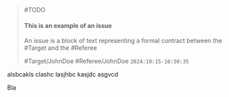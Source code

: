 > #TODO
> #### This is an example of an issue
> 
>  An issue is a block of text representing a formal contract between the #Target
>  and the #Referee 
> 
> 
> #Target/JohnDoe #Referee/JohnDoe
> `2024:10:15-10:50:35`


alsbcakls clashc lasjhbc kasjdc asgvcd

Bla